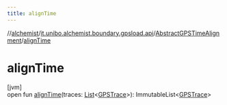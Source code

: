 ```yaml
---
title: alignTime
---
```

//[alchemist](../../../index.html)/[it.unibo.alchemist.boundary.gpsload.api](../index.html)/[AbstractGPSTimeAlignment](index.html)/[alignTime](align-time.html)



# alignTime



[jvm]\
open fun [alignTime](align-time.html)(traces: [List](https://docs.oracle.com/javase/8/docs/api/java/util/List.html)<[GPSTrace](../../it.unibo.alchemist.model.interfaces/-g-p-s-trace/index.html)>): ImmutableList<[GPSTrace](../../it.unibo.alchemist.model.interfaces/-g-p-s-trace/index.html)>





